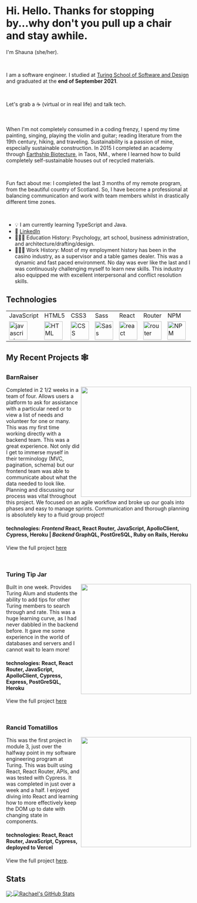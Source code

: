 # Hi. Hello. Thanks for stopping by...why don't you pull up a chair and stay awhile.


I'm Shauna (she/her). 

<br>

I am a software engineer. I studied at [Turing School of Software and Design](https://turing.edu/) and graduated at the **end of September 2021**. 

<br>

Let's grab a ☕️ (virtual or in real life) and talk tech.

<br>

When I'm not completely consumed in a coding frenzy, I spend my time painting, singing, playing the violin and guitar; reading literature from the 19th century, hiking, and traveling. Sustainability is a passion of mine, especially sustainable construction. In 2015 I completed an academy through [Earthship Biotecture](https://www.earthshipglobal.com/), in Taos, NM., where I learned how to build completely self-sustainable houses out of recycled materials.

<br>

Fun fact about me: I completed the last 3 months of my remote program, from the beautiful country of Scotland. So, I have become a professional at balancing communication and work with team members whilst in drastically different time zones.

<br>

- 💡 I am currently learning TypeScript and Java.
- 💬 [LinkedIn](https://www.linkedin.com/in/shauna-myers/)
- 👩🏻‍🏫 Education History: Psychology, art school, business administration, and architecture/drafting/design.
- 🏋🏻‍♀️ Work History: Most of my employment history has been in the casino industry, as a supervisor and a table games dealer. This was a dynamic and fast paced environment. No day was ever like the last and I was continuously challenging myself to learn new skills. This industry also equipped me with excellent interpersonal and conflict resolution skills.

 ## Technologies
 <table>
    <tr>
        <td>JavaScript</td>
        <td>HTML5</td>
        <td>CSS3</td>
        <td>Sass</td>
        <td>React</td>
        <td>Router</td> 
        <td>NPM</td>
        <td>Cypress</td>
        <td>Mocha/Chai</td>
        <td>Heroku</td>
    </tr>
    <tr>
        <td><img src="https://github.com/tkswann2/tech-logos/blob/master/jslogo.png" alt="javascript" width="50" height="auto" /></td>
        <td><img src="https://github.com/tkswann2/tech-logos/blob/master/html5.png" alt="HTML" width="50" height="auto" /></td>
        <td><img src="https://github.com/tkswann2/tech-logos/blob/master/css3.png" alt="CSS" width="50" height="auto" /></td>
        <td><img src="https://github.com/tkswann2/tech-logos/blob/master/sass.png" alt="Sass" width="50" height="auto" /></td>
        <td><img src="https://github.com/tkswann2/tech-logos/blob/master/react.png" alt="react" width="50" height="auto" /></td>
        <td><img src="https://user-images.githubusercontent.com/73092355/119361186-9d808b80-bc68-11eb-97ee-05bde2700716.png" alt="router" width="50" height="auto" /></td> 
        <td><img src="https://github.com/tkswann2/tech-logos/blob/master/npm.png" alt="NPM" width="50" height="auto" /></td>
        <td><img src="https://user-images.githubusercontent.com/73092355/119361263-b5f0a600-bc68-11eb-9f41-8e10aa013e7a.png" alt="Cypress" width="50" height="auto" /></td>
        <td><img src="https://github.com/tkswann2/tech-logos/blob/master/mocha.png" alt="Mocha/Chai" width="50" height="auto" /></td>
        <td><img src="https://user-images.githubusercontent.com/73092355/119402483-3bd91500-bc9a-11eb-9465-edf38b6a68d3.png" alt="Heroku" width="50" height="auto"/> </td>
    </tr>
</table>

## My Recent Projects 🕸

### BarnRaiser

<p>
  <a href="https://github.com/Barn-Raiser/barn-raiser-ui"><img width="300" align='right' src="https://user-images.githubusercontent.com/74690897/133356567-38d4f415-106a-4e00-bda2-230c5f990d04.gif"></a>
</p>

Completed in 2 1/2 weeks in a team of four. Allows users a platform to ask for assistance with a particular need or to view a list of needs and volunteer for one or many. This was my first time working directly with a backend team. This was a great experience. Not only did I get to immerse myself in their terminology (MVC, pagination, schema) but our frontend team was able to communicate about what the data needed to look like. Planning and discussing our process was vital throughout this project. We focused on an agile workflow and broke up our goals into phases and easy to manage sprints. Communication and thorough planning is absolutely key to a fluid group project!

#### technologies: *Frontend* React, React Router, JavaScript, ApolloClient, Cypress, Heroku  |  *Backend* GraphQL, PostGreSQL, Ruby on Rails, Heroku

View the full project [here](https://github.com/Barn-Raiser/barn-raiser-ui)



<br/>



### Turing Tip Jar

<p>
  <a href="https://github.com/ShaunaMyers/turing-tip-jar"><img width="300" align='right' src="https://user-images.githubusercontent.com/74690897/127753461-248752da-56b1-4415-985c-3c59a85c1849.gif"></a>
</p>

Built in one week. Provides Turing Alum and students the ability to add tips for other Turing members to search through and rate. This was a huge learning curve, as I had never dabbled in the backend before. It gave me some experience in the world of databases and servers and I cannot wait to learn more! 

#### technologies: React, React Router, JavaScript, ApolloClient, Cypress, Express, PostGreSQL, Heroku

View the full project [here](https://github.com/ShaunaMyers/turing-tip-jar)



<br/>



### Rancid Tomatillos

<p>
  <a href="https://github.com/ShaunaMyers/Rancid-Tomatillos"><img width="300" align='right' src="https://user-images.githubusercontent.com/76228573/126230092-bd92454a-441a-4b01-8284-fd4c359bea5b.gif"></a>
</p>

This was the first project in module 3, just over the halfway point in my software engineering program at Turing. This was built using React, React Router, APIs, and was tested with Cypress. It was completed in just over a week and a half. I enjoyed diving into React and learning how to more effectively keep the DOM up to date with changing state in components. 

#### technologies: React, React Router, JavaScript, Cypress, deployed to Vercel

View the full project [here](https://github.com/ShaunaMyers/Rancid-Tomatillos).  

## Stats

<a href="https://github.com/ShaunaMyers">
  <img align="center" src="https://github-readme-stats.vercel.app/api/top-langs/?username=ShaunaMyers&hide=java,html,tex&title_color=ffffff&text_color=c9cacc&icon_color=2bbc8a&bg_color=1d1f21&langs_count=3" />
</a>
<a href="https://github.com/ShaunaMyers">
  <img align="center" src="https://github-readme-stats.vercel.app/api?username=ShaunaMyers&show_icons=true&line_height=27&count_private=true&title_color=ffffff&text_color=c9cacc&icon_color=2bbc8a&bg_color=1d1f21" alt="Rachael's GitHub Stats" />
</a>  
<br>
<br>
<br>

